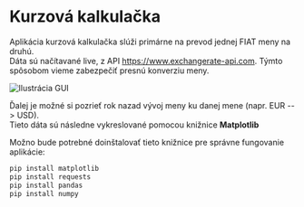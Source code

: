 # Kurzová kalkulačka

Aplikácia kurzová kalkulačka slúži primárne na prevod jednej FIAT meny na druhú. <br>
Dáta sú načítavané live, z API https://www.exchangerate-api.com. Týmto spôsobom vieme zabezpečiť presnú
konverziu meny.

![Ilustrácia GUI](https://osmijanko.fri.uniza.sk/hajro/uvp22-kurzova-kalkulacka/-/blob/main/img/img-1.PNG)

Ďalej je možné si pozrieť rok nazad vývoj meny ku danej mene (napr. EUR --> USD). <br>
Tieto dáta sú následne vykreslované pomocou knižnice **Matplotlib**

Možno bude potrebné doinštalovať tieto knižnice pre správne fungovanie aplikácie:

```python
pip install matplotlib
pip install requests
pip install pandas
pip install numpy
```
